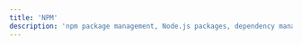 ```yaml
---
title: 'NPM'
description: 'npm package management, Node.js packages, dependency management, and JavaScript ecosystem tools.'
---
```

